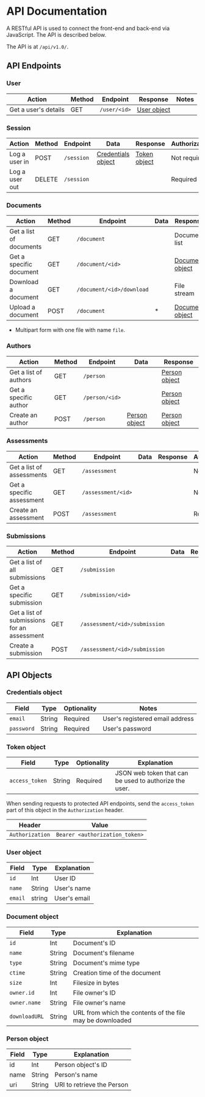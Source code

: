 # API Documentation

A RESTful API is used to connect the front-end and back-end via JavaScript. The API is described below.

The API is at `/api/v1.0/`.

## API Endpoints

### User

| Action               | Method | Endpoint     | Response                    | Notes           |
|----------------------|--------|--------------|-----------------------------|-----------------|
| Get a user's details | GET    | `/user/<id>` | [User object]               |                 |


### Session

| Action         | Method | Endpoint   | Data                 | Response                      | Authorization |
|----------------|--------|------------|----------------------|-------------------------------|---------------|
| Log a user in  | POST   | `/session` | [Credentials object] | [Token object](#token-object) | Not required  |
| Log a user out | DELETE | `/session` |                      |                               | Required      |

### Documents

| Action                  | Method | Endpoint                  | Data | Response          | Authorization |
|-------------------------|--------|---------------------------|------|-------------------|---------------|
| Get a list of documents | GET    | `/document`               |      | Document list     | Not required  |
| Get a specific document | GET    | `/document/<id>`          |      | [Document object] | Not required  |
| Download a document     | GET    | `/document/<id>/download` |      | File stream       | Not required  |
| Upload a document       | POST   | `/document`               | *    | [Document object] | Required      |

* Multipart form with one file with name `file`.

### Authors

| Action                | Method | Endpoint       | Data            | Response        |
|-----------------------|--------|----------------|-----------------|-----------------|
| Get a list of authors | GET    | `/person`      |                 | [Person object] |
| Get a specific author | GET    | `/person/<id>` |                 | [Person object] |
| Create an author      | POST   | `/person`      | [Person object] | [Person object] |


### Assessments
| Action                    | Method | Endpoint           | Data | Response | Authorization |
|---------------------------|--------|--------------------|------|----------|---------------|
| Get a list of assessments | GET    | `/assessment`      |      |          | Not required  |
| Get a specific assessment | GET    | `/assessment/<id>` |      |          | Not required  |
| Create an assessment      | POST   | `/assessment`      |      |          | Required      |


### Submissions

| Action                                      | Method | Endpoint                      | Data | Response |
|---------------------------------------------|--------|-------------------------------|------|----------|
| Get a list of all submissions               | GET    | `/submission`                 |      |          |
| Get a specific submission                   | GET    | `/submission/<id>`            |      |          |
| Get a list of submissions for an assessment | GET    | `/assessment/<id>/submission` |      |          |
| Create a submission                         | POST   | `/assessment/<id>/submission` |      |          |


## API Objects

### Credentials object

[Credentials object]: #credentials-object

| Field      | Type   | Optionality | Notes                           |
|------------|--------|-------------|---------------------------------|
| `email`    | String | Required    | User's registered email address |
| `password` | String | Required    | User's password                 |

### Token object

| Field          | Type   | Optionality | Explanation                                            |
|----------------|--------|-------------|--------------------------------------------------------|
| `access_token` | String | Required    | JSON web token that can be used to authorize the user. |

When sending requests to protected API endpoints, send the `access_token` part of this object in the `Authorization` header.

| Header          | Value                          |
|-----------------|--------------------------------|
| `Authorization` | `Bearer <authorization_token>` |


### User object

[User object]: #user-object

| Field   | Type   | Explanation  |
|---------|--------|--------------|
| `id`    | Int    | User ID      |
| `name`  | String | User's name  |
| `email` | string | User's email |

### Document object

[Document object]: #document-object

| Field         | Type   | Explanation                                               |
|---------------|--------|-----------------------------------------------------------|
| `id`          | Int    | Document's ID                                             |
| `name`        | String | Document's filename                                       |
| `type`        | String | Document's mime type                                      |
| `ctime`       | String | Creation time of the document                             |
| `size`        | Int    | Filesize in bytes                                         |
| `owner.id`    | Int    | File owner's ID                                           |
| `owner.name`  | String | File owner's name                                         |
| `downloadURL` | String | URL from which the contents of the file may be downloaded |


### Person object

[Person object]: #person-object

| Field | Type   | Explanation                |
|-------|--------|----------------------------|
| id    | Int    | Person object's ID         |
| name  | String | Person's name              |
| uri   | String | URI to retrieve the Person |